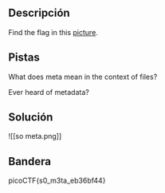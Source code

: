 ## Descripción
Find the flag in this [picture](https://jupiter.challenges.picoctf.org/static/89b371a46702a31aa9931a2a2b12f8bf/pico_img.png).
## Pistas 
What does meta mean in the context of files?

Ever heard of metadata?
## Solución
![[so meta.png]]

## Bandera
picoCTF{s0_m3ta_eb36bf44}